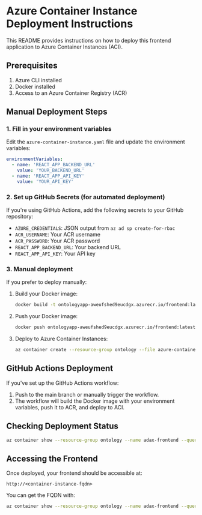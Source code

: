# Azure Container Instance Deployment Instructions

This README provides instructions on how to deploy this frontend application to Azure Container Instances (ACI).

## Prerequisites

1. Azure CLI installed
2. Docker installed
3. Access to an Azure Container Registry (ACR)

## Manual Deployment Steps

### 1. Fill in your environment variables

Edit the `azure-container-instance.yaml` file and update the environment variables:

```yaml
environmentVariables:
  - name: 'REACT_APP_BACKEND_URL'
    value: 'YOUR_BACKEND_URL'
  - name: 'REACT_APP_API_KEY'
    value: 'YOUR_API_KEY'
```

### 2. Set up GitHub Secrets (for automated deployment)

If you're using GitHub Actions, add the following secrets to your GitHub repository:

- `AZURE_CREDENTIALS`: JSON output from `az ad sp create-for-rbac`
- `ACR_USERNAME`: Your ACR username
- `ACR_PASSWORD`: Your ACR password
- `REACT_APP_BACKEND_URL`: Your backend URL
- `REACT_APP_API_KEY`: Your API key

### 3. Manual deployment

If you prefer to deploy manually:

1. Build your Docker image:
   ```bash
   docker build -t ontologyapp-aweufshed9eucdgx.azurecr.io/frontend:latest .
   ```

2. Push your Docker image:
   ```bash
   docker push ontologyapp-aweufshed9eucdgx.azurecr.io/frontend:latest
   ```

3. Deploy to Azure Container Instances:
   ```bash
   az container create --resource-group ontology --file azure-container-instance.yaml
   ```

## GitHub Actions Deployment

If you've set up the GitHub Actions workflow:

1. Push to the main branch or manually trigger the workflow.
2. The workflow will build the Docker image with your environment variables, push it to ACR, and deploy to ACI.

## Checking Deployment Status

```bash
az container show --resource-group ontology --name adax-frontend --query "{FQDN:ipAddress.fqdn,ProvisioningState:provisioningState}"
```

## Accessing the Frontend

Once deployed, your frontend should be accessible at:
```
http://<container-instance-fqdn>
```

You can get the FQDN with:
```bash
az container show --resource-group ontology --name adax-frontend --query "ipAddress.fqdn" -o tsv
``` 